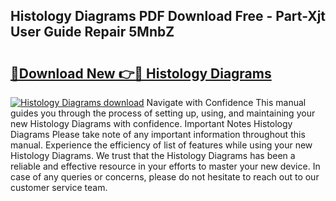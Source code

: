 ## Histology Diagrams PDF Download Free - Part-Xjt User Guide Repair 5MnbZ

# <h2><a href="http://dfj9qx.blite.top/?on=Histology+Diagrams">🔗Download New 👉🔴 Histology Diagrams</a></h2>

[![Histology Diagrams download](https://i.imgur.com/lujVjoI.png)](http://dfj9qx.blite.top/?on=Histology+Diagrams)
Navigate with Confidence This manual guides you through the process of setting up, using, and maintaining your new Histology Diagrams with confidence. Important Notes Histology Diagrams Please take note of any important information throughout this manual. Experience the efficiency of list of features while using your new Histology Diagrams. We trust that the Histology Diagrams has been a reliable and effective resource in your efforts to master your new device. In case of any queries or concerns, please do not hesitate to reach out to our customer service team.
